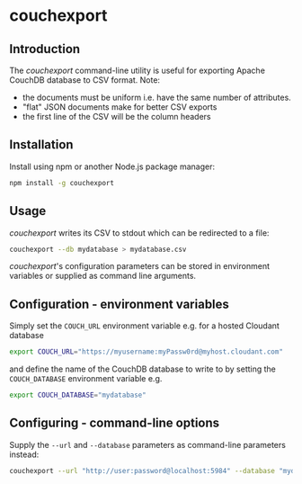# couchexport 
## Introduction

The _couchexport_ command-line utility is useful for exporting Apache CouchDB database to CSV format. Note:

- the documents must be uniform i.e. have the same number of attributes.
- "flat" JSON documents make for better CSV exports
- the first line of the CSV will be the column headers

## Installation

Install using npm or another Node.js package manager:

```sh
npm install -g couchexport
```

## Usage

_couchexport_  writes its CSV to stdout which can be redirected to a file:

```sh
couchexport --db mydatabase > mydatabase.csv
```


*couchexport*'s configuration parameters can be stored in environment variables or supplied as command line arguments.

## Configuration - environment variables

Simply set the `COUCH_URL` environment variable e.g. for a hosted Cloudant database

```sh
export COUCH_URL="https://myusername:myPassw0rd@myhost.cloudant.com"
```

and define the name of the CouchDB database to write to by setting the `COUCH_DATABASE` environment variable e.g.

```sh
export COUCH_DATABASE="mydatabase"
```

## Configuring - command-line options

Supply the `--url` and `--database` parameters as command-line parameters instead:

```sh
couchexport --url "http://user:password@localhost:5984" --database "mydata" mydata.jsonl
```
